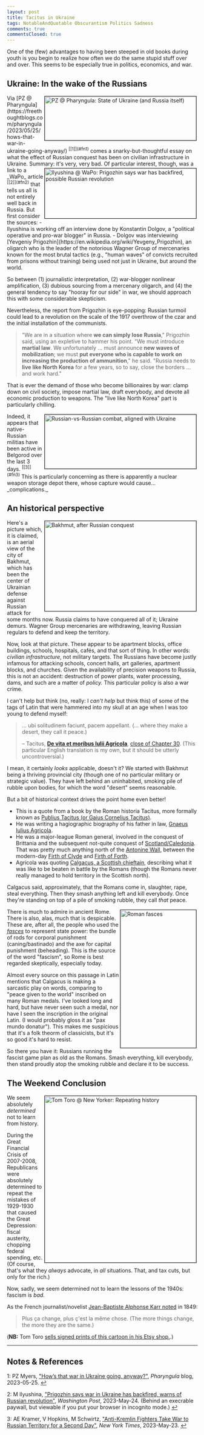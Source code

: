 ```yaml
---
layout: post
title: Tacitus in Ukraine
tags: NotableAndQuotable Obscurantism Politics Sadness
comments: true
commentsClosed: true
---
```


One of the (few) advantages to having been steeped in old books during youth is you begin
to realize how often we do the same stupid stuff over and over.  This seems to be
especially true in politics, economics, and war.  


## Ukraine: In the wake of the Russians  

<img src="{{ site.baseurl }}/images/2023-05-25-tacitus-ukraine-pz-1.jpg" width="400" height="116" alt="PZ @ Pharyngula: State of Ukraine (and Russia itself)" title="PZ @ Pharyngula: State of Ukraine (and Russia itself)" style="float: right; margin: 3px 3px 3px 3px; border: 1px solid #000000;">
Via [PZ @ Pharyngula](https://freethoughtblogs.com/pharyngula/2023/05/25/hows-that-war-in-ukraine-going-anyway/) <sup id="fn1a">[[1]](#fn1)</sup>
comes a snarky-but-thoughtful essay on what the effect of Russian conquest has been on
civilian infrastructure in Ukraine.  Summary: it's very, very bad.  

<img src="{{ site.baseurl }}/images/2023-05-25-tacitus-ukraine-wapo-1.jpg" width="400" height="132" alt="Ilyushina @ WaPo: Prigozhin says war has backfired, possible Russian revolution" title="Ilyushina @ WaPo: Prigozhin says war has backfired, possible Russian revolution" style="float: right; margin: 3px 3px 3px 3px; border: 1px solid #000000;">
Of particular interest, though, was a link to a _WaPo_ article <sup id="fn2a">[[2]](#fn2)</sup> that
tells us all is not entirely well back in Russia.  But first consider the sources:  
- Ilyushina is working off an interview done by Konstantin Dolgov, a "political operative
  and pro-war blogger" in Russia.  
- Dolgov was interviewing [Yevgeniy Prigozhin](https://en.wikipedia.org/wiki/Yevgeny_Prigozhin),
  an oligarch who is the leader of the notorious Wagner Group of mercenaries known for the
  most brutal tactics (e.g., "human waves" of convicts recruited from prisons without
  training) being used not just in Ukraine, but around the world.  

So between (1) journalistic interpretation, (2) war-blogger nonlinear amplification, (3)
dubious sourcing from a mercenary oligarch, and (4) the general tendency to say "hooray
for our side" in war, we should approach this with some considerable skepticism.  

Nevertheless, the report from Prigozhin is eye-popping: Russian turmoil could lead to a
revolution on the scale of the 1917 overthrow of the czar and the initial installation of
the communists.  

> "We are in a situation where __we can simply lose Russia__," Prigozhin said, using an
> expletive to hammer his point. "We must introduce __martial law__. We unfortunately &hellip;
> must announce __new waves of mobilization__; we must __put everyone who is capable to work on
> increasing the production of ammunition__," he said. "Russia needs to __live like North
> Korea__ for a few years, so to say, close the borders &hellip; and work hard."  

That is ever the demand of those who become billionaires by war: clamp down on civil
society, impose martial law, draft everybody, and devote all economic production to
weapons.  The "live like North Korea" part is particularly chilling.  

<img src="{{ site.baseurl }}/images/2023-05-25-tacitus-ukraine-nyt-1.jpg" width="400" height="143" alt="Russian-vs-Russian combat, aligned with Ukraine" title="Russian-vs-Russian combat, aligned with Ukraine" style="float: right; margin: 3px 3px 3px 3px; border: 1px solid #000000;">
Indeed, it appears that native-Russian militias have been active in Belgorod over the last
3 days.  <sup id="fn3a">[[3]](#fn3)</sup> This is particularly concerning as there is
apparently a nuclear weapon storage depot there, whose capture would cause&hellip;
_complications._  


## An historical perspective  

<a href="{{ site.baseurl }}/images/2023-05-25-tacitus-ukraine-bakhmut-destroyed.jpg"><img src="{{ site.baseurl }}/images/2023-05-25-tacitus-ukraine-bakhmut-destroyed-thumb.jpg" width="400" height="238" alt="Bakhmut, after Russian conquest" title="Bakhmut, after Russian conquest" style="float: right; margin: 3px 3px 3px 3px; border: 1px solid #000000;"></a>
Here's a picture which, it is claimed, is an aerial view of the city of Bakhmut, which has
been the center of Ukrainian defense against Russian attack for some months now.  Russia
claims to have conquered all of it; Ukraine demurs.  Wagner Group mercenaries are
withdrawing, leaving Russian regulars to defend and keep the territory.  

Now, look at that picture.  These appear to be apartment blocks, office buildings,
schools, hospitals, caf&eacute;s, and that sort of thing.  In other words: _civilian infrastructure_,
not military targets.  The Russians have become justly infamous for attacking schools,
concert halls, art galleries, apartment blocks, and churches.  Given the availability of
precision weapons to Russia, this is not an accident: destruction of power plants, water
processing, dams, and such are a matter of _policy._  This particular policy is also a war
crime.  

I can't help but think (no, really: I _can't help_ but think this) of some of the tags of
Latin that were hammered into my skull at an age when I was too young to defend myself:  

> &hellip; ubi solitudinem faciunt, pacem appellant. (&hellip; where they make a desert,
> they call it peace.)  
>  
> &ndash; Tacitus, [__De vita et moribus Iulii Agricola__](https://en.wikipedia.org/wiki/Agricola_(book)), [close of Chapter 30](https://la.wikisource.org/wiki/De_vita_et_moribus_Iulii_Agricolae#XXX:~:text=ubi%20solitudinem%20faciunt%2C%20pacem%20appellant.). (This particular English translation is my own, but it should be utterly uncontroversial.)  

I mean, it certainly _looks_ applicable, doesn't it?  We started with Bakhmut being a
thriving provincial city (though one of no particular military or strategic value).  They
have left behind an uninhabited, smoking pile of rubble upon bodies, for which the word
"desert" seems reasonable.  

But a bit of historical context drives the point home even better!  
- This is a quote from a book by the Roman historia Tacitus, more formally known as
  [Publius Tacitus (or Gaius Cornelius Tacitus)](https://en.wikipedia.org/wiki/Tacitus).  
- He was writing a hagiographic biography of his father in law,
  [Gnaeus Iulius Agricola](https://en.wikipedia.org/wiki/Gnaeus_Julius_Agricola).  
- He was a major-league Roman general, involved in the conquest of Brittania and the
  subsequent not-quite conquest of [Scotland/Caledonia](https://en.wikipedia.org/wiki/Caledonia).
  That was pretty much anything north of the
  [Antonine Wall](https://en.wikipedia.org/wiki/Antonine_Wall), between the modern-day
  [Firth of Clyde](https://en.wikipedia.org/wiki/Firth_of_Clyde) and
  [Firth of Forth](https://en.wikipedia.org/wiki/Firth_of_Forth).  
- Agricola was quoting [Calgacus, a Scottish chieftain](https://en.wikipedia.org/wiki/Calgacus),
  describing what it was like to be beaten in battle by the Romans (though the Romans
  never really managed to hold territory in the Scottish north).

Calgacus said, approximately, that the Romans come in, slaughter, rape, steal everything.
Then they smash anything left and kill everybody.  Once they're standing on top of a pile
of smoking rubble, they call _that_ peace.  

<a href="{{ site.baseurl }}/images/2023-05-25-tacitus-ukraine-fasces.jpg"><img src="{{ site.baseurl }}/images/2023-05-25-tacitus-ukraine-fasces-thumb.jpg" width="200" height="364" alt="Roman fasces" title="Roman fasces" style="float: right; margin: 3px 3px 3px 3px; border: 1px solid #000000;"></a>
There is much to admire in ancient Rome.  There is also, alas, much that is despicable.
These are, after all, the people who used the
[_fasces_](https://en.wikipedia.org/wiki/Fasces) to represent state power: the bundle of
rods for corporal punishment (caning/bastinado) and the axe for capital punishment
(beheading).  This is the source of the word "fascism", so Rome is best regarded
skeptically, especially today.  

Almost every source on this passage in Latin mentions that Calgacus is making a sarcastic
play on words, comparing to "peace given to the world" inscribed on many Roman medals.
I've looked long and hard, but have never seen such a medal, nor have I seen the
inscription in the original Latin.  (I would probably gloss it as "pax mundo donatur").
This makes me suspicious that it's a folk theorm of classicists, but it's so good it's
hard to resist.  

So there you have it: Russians running the fascist game plan as old as the Romans.  Smash
everything, kill everybody, then stand proudly atop the smoking rubble and declare it to
be success.  


## The Weekend Conclusion  

<a href="{{ site.baseurl }}/images/2023-01-27-fda-vrbpac-covid-vaccine-composition-changes-toro.jpg"><img src="{{ site.baseurl }}/images/2023-01-27-fda-vrbpac-covid-vaccine-composition-changes-toro-thumb.jpg" width="400" height="440" alt="Tom Toro @ New Yorker: Repeating history" title="Tom Toro @ New Yorker: Repeating history" style="float: right; margin: 3px 3px 3px 3px; border: 1px solid #000000;"></a>
We seem absolutely _determined_ not to learn from history.  

During the Great Financial Crisis of 2007-2008, Republicans were absolutely determined to
repeat the mistakes of 1929-1930 that caused the Great Depression: fiscal austerity,
chopping federal spending, etc.  (Of course, that's what they _always_ advocate, in _all_
situations.  That, and tax cuts, but only for the rich.)  

Now, sadly, we seem determined not to learn the lessons of the 1940s: fascism is _bad._  

As the French journalist/novelist
[Jean-Baptiste Alphonse Karr noted](https://en.wiktionary.org/wiki/plus_%C3%A7a_change,_plus_c%27est_la_m%C3%AAme_chose)
in 1849:

> Plus &ccedil;a change, plus &ccedil;'est la m&ecirc;me chose.  (The more things change,
> the more they are the same.)  

(__NB:__ Tom Toro [sells signed prints of this cartoon in his Etsy shop.](https://www.etsy.com/listing/682771837/signed-print-of-my-cartoon-those-who).)  

---

## Notes &amp; References  

<!--
<sup id="fn1a">[[1]](#fn1)</sup>

<a id="fn1">1</a>: ***, ["***"](***), *** [↩](#fn1a)  

<a href="{{ site.baseurl }}/images/***">
  <img src="{{ site.baseurl }}/images/***" width="400" height="***" alt="***" title="***" style="float: right; margin: 3px 3px 3px 3px; border: 1px solid #000000;">
</a>

<a href="***">
  <img src="{{ site.baseurl }}/images/***" width="550" height="***" alt="***" title="***" style="margin: 3px 3px 3px 3px; border: 1px solid #000000;">
</a>

<iframe width="400" height="224" src="***" allow="accelerometer; encrypted-media; gyroscope; picture-in-picture" allowfullscreen style="float: right; margin: 3px 3px 3px 3px; border: 1px solid #000000;"></iframe>
-->

<a id="fn1">1</a>: PZ Myers, ["How’s that war in Ukraine going, anyway?"](https://freethoughtblogs.com/pharyngula/2023/05/25/hows-that-war-in-ukraine-going-anyway/), _Pharyngula_ blog, 2023-05-25. [↩](#fn1a)  

<a id="fn2">2</a>: M Ilyushina, ["Prigozhin says war in Ukraine has backfired, warns of Russian revolution"](https://www.washingtonpost.com/world/2023/05/24/yevgeniy-prigozhin-war-backfired-revolution/), _Washington Post_, 2023-May-24. (Behind an execrable paywall, but viewable if you put your browser in incognito mode.) [↩](#fn2a)  

<a id="fn3">3</a>: AE Kramer, V Hopkins, M Schwirtz, ["Anti-Kremlin Fighters Take War to Russian Territory for a Second Day"](https://www.nytimes.com/2023/05/23/world/europe/russia-belgorod-ukraine-attacks.html), _New York Times_, 2023-May-23. [↩](#fn3a)  
